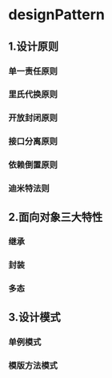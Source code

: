 # designPattern
## 1.设计原则
### 单一责任原则
### 里氏代换原则
### 开放封闭原则
### 接口分离原则
### 依赖倒置原则
### 迪米特法则
## 2.面向对象三大特性
### 继承
### 封装
### 多态
## 3.设计模式
### 单例模式
### 模版方法模式
